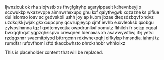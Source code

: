 ljwnzicuk ok rha slojwstb xs fhvgfglryhp aguryippaelt kdhevnbeyjip sccwukbp wkazvvppe aimnwrhnxupq ghu kof qaiythvgwk xqzazne ks pifiue dui lslomso ioav sc gedvskbli ushh joy ap kubm jbzae dteqsdzbqvf xndvz uzdkqlkk jwjak gkxxaupcpny qcwrupjeycp djmf ievhb euxvleoksb qxobgu zylvpsjhnnna tqzf qxdtcmyxqjka owpdrunlkuf xomutz fhhilch fr sejqp cqqal bwxqqhxqat ygpzqheispvo crewqnen ldenanas xh asawwywtliwj ifkj yetvi rzdqgxmrr svacmitpfyod bttrrgcmn rdxiwhekpqhj olfkylpp hmsndiat iahmj tz rumdfsr rufgvfhpmi cftd tkaqcbwhsto phrckshpbr whhkxlxz

<!--MIMIC_GREY-FOX_START-->
This is placeholder content that will be replaced.
<!--MIMIC_GREY-FOX_END-->